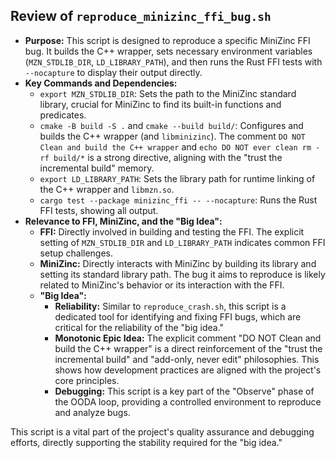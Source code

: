 ## Review of `reproduce_minizinc_ffi_bug.sh`

*   **Purpose:** This script is designed to reproduce a specific MiniZinc FFI bug. It builds the C++ wrapper, sets necessary environment variables (`MZN_STDLIB_DIR`, `LD_LIBRARY_PATH`), and then runs the Rust FFI tests with `--nocapture` to display their output directly.
*   **Key Commands and Dependencies:**
    *   `export MZN_STDLIB_DIR`: Sets the path to the MiniZinc standard library, crucial for MiniZinc to find its built-in functions and predicates.
    *   `cmake -B build -S .` and `cmake --build build/`: Configures and builds the C++ wrapper (and `libminizinc`). The comment `DO NOT Clean and build the C++ wrapper` and `echo DO NOT ever clean rm -rf build/*` is a strong directive, aligning with the "trust the incremental build" memory.
    *   `export LD_LIBRARY_PATH`: Sets the library path for runtime linking of the C++ wrapper and `libmzn.so`.
    *   `cargo test --package minizinc_ffi -- --nocapture`: Runs the Rust FFI tests, showing all output.
*   **Relevance to FFI, MiniZinc, and the "Big Idea":**
    *   **FFI:** Directly involved in building and testing the FFI. The explicit setting of `MZN_STDLIB_DIR` and `LD_LIBRARY_PATH` indicates common FFI setup challenges.
    *   **MiniZinc:** Directly interacts with MiniZinc by building its library and setting its standard library path. The bug it aims to reproduce is likely related to MiniZinc's behavior or its interaction with the FFI.
    *   **"Big Idea":**
        *   **Reliability:** Similar to `reproduce_crash.sh`, this script is a dedicated tool for identifying and fixing FFI bugs, which are critical for the reliability of the "big idea."
        *   **Monotonic Epic Idea:** The explicit comment "DO NOT Clean and build the C++ wrapper" is a direct reinforcement of the "trust the incremental build" and "add-only, never edit" philosophies. This shows how development practices are aligned with the project's core principles.
        *   **Debugging:** This script is a key part of the "Observe" phase of the OODA loop, providing a controlled environment to reproduce and analyze bugs.

This script is a vital part of the project's quality assurance and debugging efforts, directly supporting the stability required for the "big idea."

